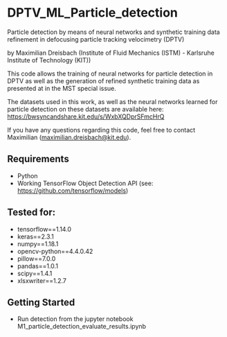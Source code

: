 # DPTV_ML_Particle_detection
Particle detection by means of neural networks and synthetic training data refinement in defocusing particle tracking velocimetry (DPTV)

by Maximilian Dreisbach (Institute of Fluid Mechanics (ISTM) - Karlsruhe Institute of Technology (KIT))

This code allows the training of neural networks for particle detection in DPTV as well as the generation of refined synthetic training data as presented at in the MST special issue.

The datasets used in this work, as well as the neural networks learned for particle detection on these datasets are available here:
https://bwsyncandshare.kit.edu/s/WxbXQDprSFmcHrQ

If you have any questions regarding this code, feel free to contact Maximilian (maximilian.dreisbach@kit.edu).

## Requirements
- Python 
- Working TensorFlow Object Detection API (see: https://github.com/tensorflow/models)

## Tested for: 
- tensorflow==1.14.0 
- keras==2.3.1
- numpy==1.18.1
- opencv-python==4.4.0.42
- pillow==7.0.0
- pandas==1.0.1
- scipy==1.4.1
- xlsxwriter==1.2.7

## Getting Started
- Run detection from the jupyter notebook M1_particle_detection_evaluate_results.ipynb

